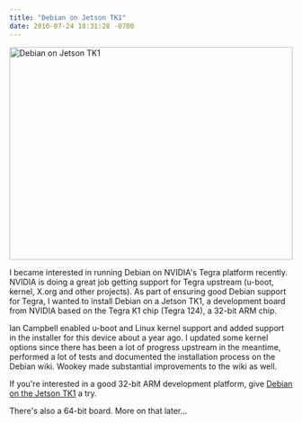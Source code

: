 ```yaml
---
title: "Debian on Jetson TK1"
date: 2016-07-24 18:31:28 -0700
---
```


<img src="/images/jetson-tk1-debian8.jpg"
 alt="Debian on Jetson TK1" class="right" width="504" height="378" />

I became interested in running Debian on NVIDIA's Tegra platform recently.
NVIDIA is doing a great job getting support for Tegra upstream (u-boot,
kernel, X.org and other projects).  As part of ensuring good Debian support
for Tegra, I wanted to install Debian on a Jetson TK1, a development board
from NVIDIA based on the Tegra K1 chip (Tegra 124), a 32-bit ARM chip.

Ian Campbell enabled u-boot and Linux kernel support and added support in
the installer for this device about a year ago.  I updated some kernel
options since there has been a lot of progress upstream in the meantime,
performed a lot of tests and documented the installation process on the
Debian wiki.  Wookey made substantial improvements to the wiki as well.

If you're interested in a good 32-bit ARM development platform, give
[Debian on the Jetson
TK1](https://wiki.debian.org/InstallingDebianOn/NVIDIA/Jetson-TK1) a try.

There's also a 64-bit board.  More on that later...

